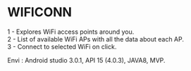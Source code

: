 # WIFICONN

1 -  Explores WiFi access points around you. <br />
2 -  List of available WiFi APs with all the data about each AP. <br />
3 -  Connect to selected WiFi on click. <br />

Envi : Android studio 3.0.1, API 15 (4.0.3), JAVA8, MVP.
